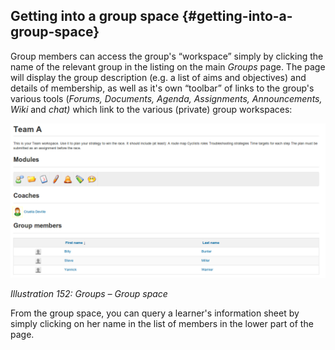 ## Getting into a group space {#getting-into-a-group-space}

Group members can access the group&#039;s “workspace” simply by clicking the name of the relevant group in the listing on the main _Groups_ page. The page will display the group description (e.g. a list of aims and objectives) and details of membership, as well as it&#039;s own “toolbar” of links to the group&#039;s various tools (_Forums, Documents, Agenda, Assignments, Announcements, Wiki_ and _chat)_ which link to the various (private) group workspaces:

![](../assets/images217.png)

*Illustration 152: Groups – Group space*

From the group space, you can query a learner&#039;s information sheet by simply clicking on her name in the list of members in the lower part of the page.